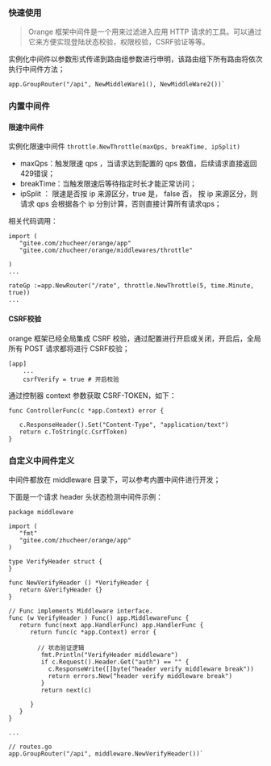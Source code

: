 ### 快速使用
> Orange 框架中间件是一个用来过滤进入应用 HTTP 请求的工具。可以通过它来方便实现登陆状态校验，权限校验，CSRF验证等等。

实例化中间件以参数形式传递到路由组参数进行申明，该路由组下所有路由将依次执行中间件方法；
```
app.GroupRouter("/api", NewMiddleWare1(), NewMiddleWare2())` 
```

### 内置中间件

#### 限速中间件

实例化限速中间件 `throttle.NewThrottle(maxQps, breakTime, ipSplit)`
- maxQps：触发限速 qps ，当请求达到配置的 qps 数值，后续请求直接返回429错误；
- breakTime：当触发限速后等待指定时长才能正常访问；
- ipSplit ： 限速是否按 ip 来源区分，true 是， false 否， 按 ip 来源区分，则请求 qps 会根据各个 ip 分别计算，否则直接计算所有请求qps； 

相关代码调用：
~~~
import (
   "gitee.com/zhucheer/orange/app"
   "gitee.com/zhucheer/orange/middlewares/throttle"

)
...

rateGp :=app.NewRouter("/rate", throttle.NewThrottle(5, time.Minute, true))
...
~~~

#### CSRF校验
orange 框架已经全局集成 CSRF 校验，通过配置进行开启或关闭，开启后，全局所有 POST 请求都将进行 CSRF校验；
~~~
[app]
    ...
    csrfVerify = true # 开启校验
~~~

通过控制器 context 参数获取 CSRF-TOKEN，如下：
~~~
func ControllerFunc(c *app.Context) error {

   c.ResponseHeader().Set("Content-Type", "application/text")
   return c.ToString(c.CsrfToken)
}
~~~

### 自定义中间件定义


中间件都放在 middleware 目录下，可以参考内置中间件进行开发；

下面是一个请求 header 头状态检测中间件示例：
```
package middleware

import (
   "fmt"
   "gitee.com/zhucheer/orange/app"
)

type VerifyHeader struct {
}

func NewVerifyHeader () *VerifyHeader {
   return &VerifyHeader {}
}

// Func implements Middleware interface.
func (w VerifyHeader ) Func() app.MiddlewareFunc {
   return func(next app.HandlerFunc) app.HandlerFunc {
      return func(c *app.Context) error {
       
        // 状态验证逻辑
         fmt.Println("VerifyHeader middleware")
         if c.Request().Header.Get("auth") == "" {
           c.ResponseWrite([]byte("header verify middleware break"))
           return errors.New("header verify middleware break")
         }
         return next(c)

      }
   }
}

...

// routes.go
app.GroupRouter("/api", middleware.NewVerifyHeader())` 


```
